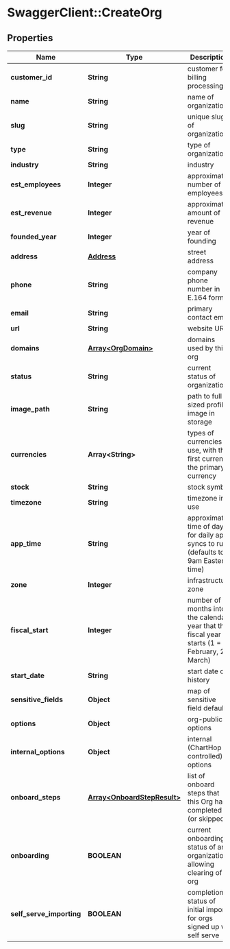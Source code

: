 # SwaggerClient::CreateOrg

## Properties
Name | Type | Description | Notes
------------ | ------------- | ------------- | -------------
**customer_id** | **String** | customer for billing processing | [optional] 
**name** | **String** | name of organization | 
**slug** | **String** | unique slug of organization | [optional] 
**type** | **String** | type of organization | 
**industry** | **String** | industry | [optional] 
**est_employees** | **Integer** | approximate number of employees | 
**est_revenue** | **Integer** | approximate amount of revenue | [optional] 
**founded_year** | **Integer** | year of founding | [optional] 
**address** | [**Address**](Address.md) | street address | [optional] 
**phone** | **String** | company phone number in E.164 format | [optional] 
**email** | **String** | primary contact email | [optional] 
**url** | **String** | website URL | [optional] 
**domains** | [**Array&lt;OrgDomain&gt;**](OrgDomain.md) | domains used by this org | [optional] 
**status** | **String** | current status of organization | 
**image_path** | **String** | path to full-sized profile image in storage | [optional] 
**currencies** | **Array&lt;String&gt;** | types of currencies in use, with the first currency the primary currency | 
**stock** | **String** | stock symbol | [optional] 
**timezone** | **String** | timezone in use | 
**app_time** | **String** | approximate time of day for daily app syncs to run (defaults to 9am Eastern time) | [optional] 
**zone** | **Integer** | infrastructure zone | [optional] 
**fiscal_start** | **Integer** | number of months into the calendar year that the fiscal year starts (1 &#x3D; February, 2 &#x3D; March) | [optional] 
**start_date** | **String** | start date of history | [optional] 
**sensitive_fields** | **Object** | map of sensitive field defaults | [optional] 
**options** | **Object** | org-public options | [optional] 
**internal_options** | **Object** | internal (ChartHop controlled) options | [optional] 
**onboard_steps** | [**Array&lt;OnboardStepResult&gt;**](OnboardStepResult.md) | list of onboard steps that this Org has completed (or skipped) | [optional] 
**onboarding** | **BOOLEAN** | current onboarding status of an organization, allowing clearing of org | 
**self_serve_importing** | **BOOLEAN** | completion status of initial import for orgs signed up via self serve | [optional] 


